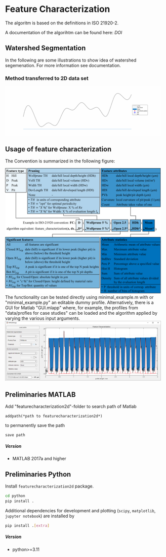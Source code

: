 # Feature Characterization
The algoritm is based on the definitions in ISO 21920-2.

A documentation of the algorihtm can be found here: *DOI*

## Watershed Segmentation
In the following are some illustrations to show idea of watershed segemenation. For more information see documentation.

<!-- ### Method to determine watersheds in 2.5D data set
<div align="center">
<video controls src="data/figures for readme/animation.mp4"></video>
</div> -->

### Method transferred to 2D data set
<div align="center">
<img width="720" src="data/figures_for_readme/animation.gif" />
</div>

## Usage of feature characterization
The Convention is summarized in the following figure:
<div align="center">
<img width="720" src="data/figures_for_readme/FC_Convention.png" />
</div>
The functionality can be tested directly using minimal_example.m with or "minimal_example.py" an editable dummy profile. Alternatively, there is a GUI for Matlab "GUI.mlapp" where, for example, the profiles from "data/profles for case studies" can be loaded and the algorithm applied by varying the various input arguments.
<div align="center">
<img width="720" src="data/figures_for_readme/GUI.png" />
</div>

## Preliminaries MATLAB
Add "featurecharacterization2d"-folder to search path of Matlab
```
addpath(*path to featurecharacterization2d*)
```
to permanently save the path
```
save path
```
##### Version
- MATLAB 2017a and higher

## Preliminaries Python

Install `featurecharacterization2d` package.

```bash
cd python
pip install .
```

Additional dependencies for development and plotting (`scipy`, `matplotlib`, `jupyter notebook`) are installed by
```bash
pip install .[extra]
```

##### Version
- python>=3.11
